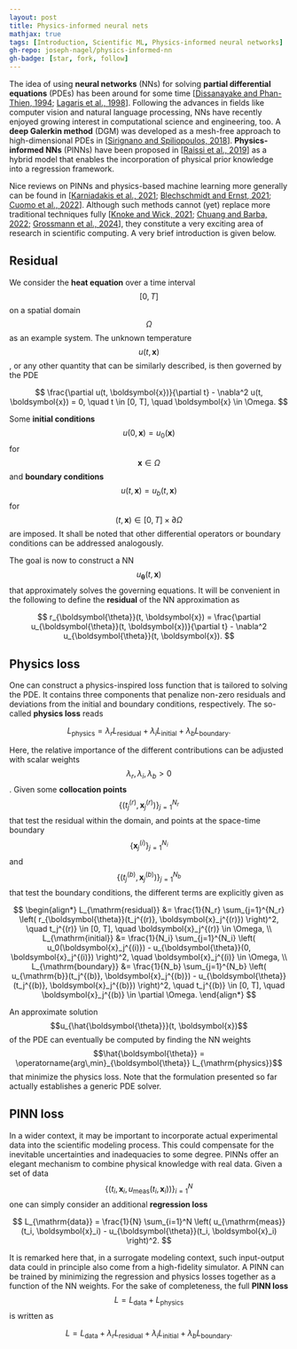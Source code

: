 ```yaml
---
layout: post
title: Physics-informed neural nets
mathjax: true
tags: [Introduction, Scientific ML, Physics-informed neural networks]
gh-repo: joseph-nagel/physics-informed-nn
gh-badge: [star, fork, follow]
---
```


The idea of using **neural networks** (NNs) for solving **partial differential equations** (PDEs) has been around for some time [[Dissanayake and Phan-Thien, 1994](https://doi.org/10.1002/cnm.1640100303); [Lagaris et al., 1998](https://doi.org/10.1109/72.712178)]. Following the advances in fields like computer vision and natural language processing, NNs have recently enjoyed growing interest in computational science and engineering, too. A **deep Galerkin method** (DGM) was developed as a mesh-free approach to high-dimensional PDEs in [[Sirignano and Spiliopoulos, 2018](https://doi.org/10.1016/j.jcp.2018.08.029)]. **Physics-informed NNs** (PINNs) have been proposed in [[Raissi et al., 2019](https://doi.org/10.1016/j.jcp.2018.10.045)] as a hybrid model that enables the incorporation of physical prior knowledge into a regression framework.

Nice reviews on PINNs and physics-based machine learning more generally can be found in [[Karniadakis et al., 2021](https://doi.org/10.1038/s42254-021-00314-5); [Blechschmidt and Ernst, 2021](https://doi.org/10.1002/gamm.202100006); [Cuomo et al., 2022](https://doi.org/10.1007/s10915-022-01939-z)]. Although such methods cannot (yet) replace more traditional techniques fully [[Knoke and Wick, 2021](https://doi.org/10.1016/j.exco.2021.100035); [Chuang and Barba, 2022](https://doi.org/10.25080/majora-212e5952-005); [Grossmann et al., 2024](https://doi.org/10.1093/imamat/hxae011)], they constitute a very exciting area of research in scientific computing. A very brief introduction is given below.


## Residual

We consider the **heat equation** over a time interval $$[0, T]$$ on a spatial domain $$\Omega$$ as an example system. The unknown temperature $$u(t, \boldsymbol{x})$$, or any other quantity that can be similarly described, is then governed by the PDE

$$
\frac{\partial u(t, \boldsymbol{x})}{\partial t} - \nabla^2 u(t, \boldsymbol{x}) = 0, \quad
t \in [0, T], \quad \boldsymbol{x} \in \Omega.
$$

Some **initial conditions** $$u(0, \boldsymbol{x}) = u_0(\boldsymbol{x})$$ for $$\boldsymbol{x} \in \Omega$$ and **boundary conditions** $$u(t, \boldsymbol{x}) = u_b(t, \boldsymbol{x})$$ for $$(t, \boldsymbol{x}) \in [0,T] \times \partial \Omega$$ are imposed. It shall be noted that other differential operators or boundary conditions can be addressed analogously.

The goal is now to construct a NN $$u_{\boldsymbol{\theta}}(t, \boldsymbol{x})$$ that approximately solves the governing equations. It will be convenient in the following to define the **residual** of the NN approximation as

$$
r_{\boldsymbol{\theta}}(t, \boldsymbol{x}) =
\frac{\partial u_{\boldsymbol{\theta}}(t, \boldsymbol{x})}{\partial t} - \nabla^2 u_{\boldsymbol{\theta}}(t, \boldsymbol{x}).
$$


## Physics loss

One can construct a physics-inspired loss function that is tailored to solving the PDE. It contains three components that penalize non-zero residuals and deviations from the initial and boundary conditions, respectively. The so-called **physics loss** reads

$$
L_{\mathrm{physics}} = \lambda_r L_{\mathrm{residual}} + \lambda_i L_{\mathrm{initial}} + \lambda_b L_{\mathrm{boundary}}.
$$

Here, the relative importance of the different contributions can be adjusted with scalar weights $$\lambda_r, \lambda_i, \lambda_b > 0$$. Given some **collocation points** $$\{(t_j^{(r)}, \boldsymbol{x}_j^{(r)})\}_{j=1}^{N_r}$$ that test the residual within the domain, and points at the space-time boundary $$\{\boldsymbol{x}_j^{(i)}\}_{j=1}^{N_i}$$ and $$\{(t_j^{(b)}, \boldsymbol{x}_j^{(b)})\}_{j=1}^{N_b}$$ that test the boundary conditions, the different terms are explicitly given as

$$
\begin{align*}
L_{\mathrm{residual}} &= \frac{1}{N_r} \sum_{j=1}^{N_r}
\left( r_{\boldsymbol{\theta}}(t_j^{(r)}, \boldsymbol{x}_j^{(r)}) \right)^2,
\quad t_j^{(r)} \in [0, T], \quad \boldsymbol{x}_j^{(r)} \in \Omega, \\
L_{\mathrm{initial}} &= \frac{1}{N_i} \sum_{j=1}^{N_i}
\left( u_0(\boldsymbol{x}_j^{(i)}) -
u_{\boldsymbol{\theta}}(0, \boldsymbol{x}_j^{(i)}) \right)^2,
\quad \boldsymbol{x}_j^{(i)} \in \Omega, \\
L_{\mathrm{boundary}} &= \frac{1}{N_b} \sum_{j=1}^{N_b}
\left( u_{\mathrm{b}}(t_j^{(b)}, \boldsymbol{x}_j^{(b)}) -
u_{\boldsymbol{\theta}}(t_j^{(b)}, \boldsymbol{x}_j^{(b)}) \right)^2,
\quad t_j^{(b)} \in [0, T], \quad \boldsymbol{x}_j^{(b)} \in \partial \Omega.
\end{align*}
$$

An approximate solution $$u_{\hat{\boldsymbol{\theta}}}(t, \boldsymbol{x})$$ of the PDE can eventually be computed by finding the NN weights $$\hat{\boldsymbol{\theta}} = \operatorname{arg\,min}_{\boldsymbol{\theta}} L_{\mathrm{physics}}$$ that minimize the physics loss. Note that the formulation presented so far actually establishes a generic PDE solver.


## PINN loss

In a wider context, it may be important to incorporate actual experimental data into the scientific modeling process. This could compensate for the inevitable uncertainties and inadequacies to some degree. PINNs offer an elegant mechanism to combine physical knowledge with real data. Given a set of data $$\{(t_i, \boldsymbol{x}_i, u_{\mathrm{meas}}(t_i, \boldsymbol{x}_i))\}_{i=1}^N$$ one can simply consider an additional **regression loss**

$$
L_{\mathrm{data}} =
\frac{1}{N} \sum_{i=1}^N \left( u_{\mathrm{meas}}(t_i, \boldsymbol{x}_i) -
u_{\boldsymbol{\theta}}(t_i, \boldsymbol{x}_i) \right)^2.
$$

It is remarked here that, in a surrogate modeling context, such input-output data could in principle also come from a high-fidelity simulator. A PINN can be trained by minimizing the regression and physics losses together as a function of the NN weights. For the sake of completeness, the full **PINN loss** $$L = L_{\mathrm{data}} + L_{\mathrm{physics}}$$ is written as

$$
L = L_{\mathrm{data}} + \lambda_r L_{\mathrm{residual}} + \lambda_i L_{\mathrm{initial}} + \lambda_b L_{\mathrm{boundary}}.
$$

